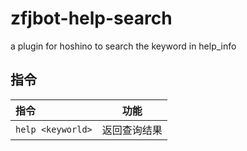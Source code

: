 
# zfjbot-help-search

a plugin for hoshino to search the keyword in help_info

## 指令

| 指令 | 功能 |
| :-- | :---: |
| `help <keyworld>` | 返回查询结果 |

